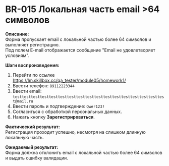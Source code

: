# BR-015 Локальная часть email >64 символов

**Описание:**  
Форма пропускает email с локальной частью более 64 символов и выполняет регистрацию.  
Под полем E-mail отображается сообщение "Email не удовлетворяет условиям".

**Шаги воспроизведения:**  
1. Перейти по ссылке https://lm.skillbox.cc/qa_tester/module05/homework1/  
2. Ввести телефон: `89112223344`  
3. Ввести email: `testtesttesttesttesttesttesttesttesttesttesttesttesttesttesttesttest@mail.ru`  
4. Ввести пароль и подтверждение: `Qwer123!`  
5. Согласиться с обработкой персональных данных.  
6. Нажать кнопку **Зарегистрироваться**.

**Фактический результат:**  
Регистрация проходит успешно, несмотря на слишком длинную локальную часть.

**Ожидаемый результат:**  
Форма должна отклонить email с локальной частью более 64 символов и выдать ошибку валидации.
